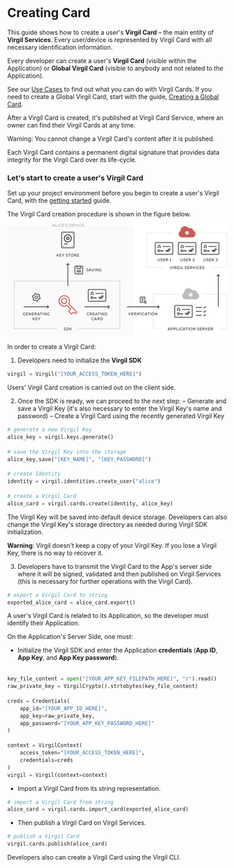 # Creating Card

This guide shows how to create a user's **Virgil Card** – the main entity of **Virgil Services**.
Every user/device is represented by Virgil Card with all necessary identification information.

Every developer can create a user's **Virgil Card** (visible within the Application) or **Global Virgil Card** (visible to anybody and not related to the Application).

See our [Use Cases](https://github.com/VirgilSecurity/virgil-sdk-python/tree/docs-review/documentation/get-started) to find out what you can do with Virgil Cards. If you need to create a Global Virgil Card, start with the guide, [Creating a Global Card](/documentation/guides/virgil-card/creating-global-card.md).

After a Virgil Card is created, it's published at Virgil Card Service, where an owner can find their Virgil Cards at any time.

Warning: You cannot change a Virgil Card's content after it is published.

Each Virgil Card contains a  permanent digital signature that provides data integrity for the Virgil Card over its life-cycle.



### Let's start to create a user's Virgil Card

Set up your project environment before you begin to create a user's Virgil Card, with the [getting started](/documentation/guides/configuration/client.md) guide.


The Virgil Card creation procedure is shown in the figure below.

![Virgil Card Generation](/documentation/img/Card_introduct.png "Create Virgil Card")


In order to create a Virgil Card:

1. Developers need to initialize the **Virgil SDK**

```python
virgil = Virgil("[YOUR_ACCESS_TOKEN_HERE]")
```

Users' Virgil Card creation is carried out on the client side.

2. Once the SDK is ready, we can proceed to the next step:
  – Generate and save a Virgil Key (it's also necessary to enter the Virgil Key's name and password)
  – Create a Virgil Card using the recently generated Virgil Key


```python
# generate a new Virgil Key
alice_key = virgil.keys.generate()

# save the Virgil Key into the storage
alice_key.save("[KEY_NAME]", "[KEY_PASSWORD]")

# create Identity
identity = virgil.identities.create_user("alice")

# create a Virgil Card
alice_card = virgil.cards.create(identity, alice_key)
```

The Virgil Key will be saved into default device storage. Developers can also change the Virgil Key's storage directory as needed during Virgil SDK initialization.

**Warning**: Virgil doesn't keep a copy of your Virgil Key. If you lose a Virgil Key, there is no way to recover it.

3. Developers have to transmit the Virgil Card to the App's server side where it will be signed, validated and then published on Virgil Services (this is necessary for further operations with the Virgil Card).

```python
# export a Virgil Card to string
exported_alice_card = alice_card.export()
```

A user's Virgil Card is related to its Application, so the developer must identify their Application.

On the Application's Server Side, one must:

 - Initialize the Virgil SDK and enter the Application **credentials** (**App ID**, **App Key**, and **App Key password**).

 ```python

 key_file_content = open("[YOUR_APP_KEY_FILEPATH_HERE]", "r").read()
 raw_private_key = VirgilCrypto().strtobytes(key_file_content)

 creds = Credentials(
     app_id="[YOUR_APP_ID_HERE]",
     app_key=raw_private_key,
     app_password="[YOUR_APP_KEY_PASSWORD_HERE]"
 )

 context = VirgilContext(
     access_token="[YOUR_ACCESS_TOKEN_HERE]",
     credentials=creds
 )
 virgil = Virgil(context=context)
 ```

-  Import a Virgil Card from its string representation.

```python
# import a Virgil Card from string
alice_card = virgil.cards.import_card(exported_alice_card)
```

-  Then publish a Virgil Card on Virgil Services.

```python
# publish a Virgil Card
virgil.cards.publish(alice_card)
```

Developers also can create a Virgil Card using the Virgil CLI.
